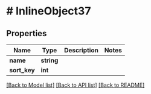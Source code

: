 # # InlineObject37

## Properties

Name | Type | Description | Notes
------------ | ------------- | ------------- | -------------
**name** | **string** |  |
**sort_key** | **int** |  |

[[Back to Model list]](../../README.md#models) [[Back to API list]](../../README.md#endpoints) [[Back to README]](../../README.md)
